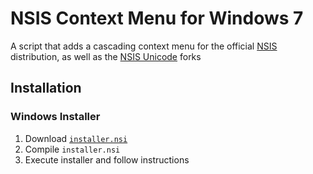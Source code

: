 # NSIS Context Menu for Windows 7

A script that adds a cascading context menu for the official [NSIS](http://nsis.sourceforge.net) distribution, as well as the [NSIS Unicode](http://www.scratchpaper.com/) forks

## Installation

### Windows Installer
1. Download [`installer.nsi`](https://raw.githubusercontent.com/NSIS-Dev/Windows-7-Context-Menu/master/installer.nsi)
2. Compile `installer.nsi`
3. Execute installer and follow instructions
